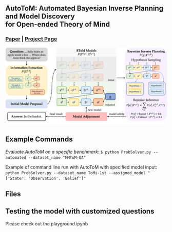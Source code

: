 ## AutoToM: Automated Bayesian Inverse Planning and Model Discovery<br>for Open-ended Theory of Mind
### [Paper](https://arxiv.org/abs/2502.15676) | [Project Page](https://chuanyangjin.com/AutoToM)

![intro](visuals/intro.png)

## Example Commands

*Evaluate AutoToM on a specific benchmark*:
``
$ python ProbSolver.py --automated --dataset_name "MMToM-QA"
``

Example of command line run with AutoToM with specified model input:
``
python ProbSolver.py --dataset_name ToMi-1st --assigned_model "['State', 'Observation', 'Belief']"
``

## Files 

## Testing the model with customized questions

Please check out the playground.ipynb
